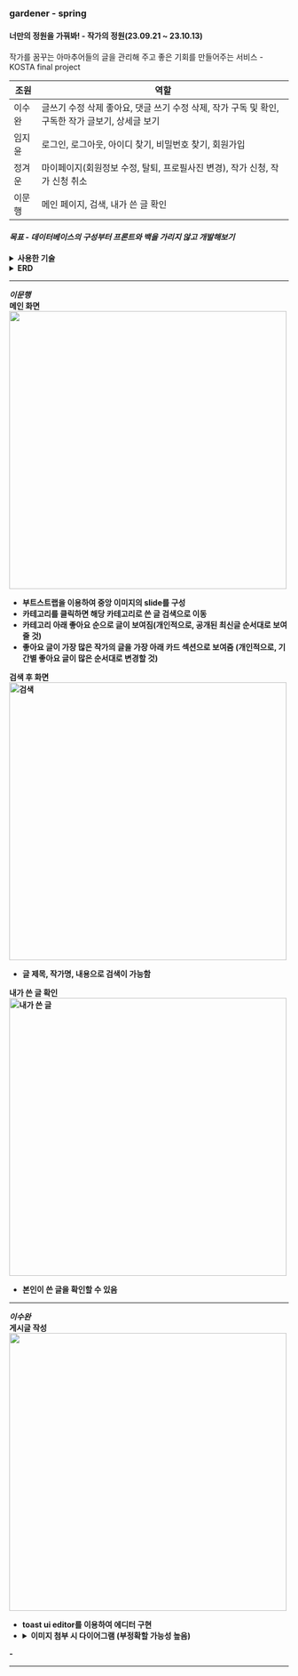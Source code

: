 ### gardener - spring

#### 너만의 정원을 가꿔봐! - 작가의 정원(23.09.21 ~ 23.10.13)

작가를 꿈꾸는 아마추어들의 글을 관리해 주고 좋은 기회를 만들어주는 서비스 - KOSTA final project

| 조원   | 역할   |
| ------ | ------ |
| 이수완 | 글쓰기 수정 삭제 좋아요, 댓글 쓰기 수정 삭제, 작가 구독 및 확인, 구독한 작가 글보기, 상세글 보기 |
|임지윤|로그인, 로그아웃, 아이디 찾기, 비밀번호 찾기, 회원가입|
|정겨운|마이페이지(회원정보 수정, 탈퇴, 프로필사진 변경), 작가 신청, 작가 신청 취소|
|이문행|메인 페이지, 검색, 내가 쓴 글 확인|

#### <i>목표 - 데이터베이스의 구성부터 프론트와 백을 가리지 않고 개발해보기</i>

<details>
  <summary><b>사용한 기술<b></summary>
<img src="https://img.shields.io/badge/Spring-6DB33F?style=for-the-badge&logo=Spring&logoColor=yellow">
<img src="https://img.shields.io/badge/jquery-7DF1E?style=for-the-badge&logo=jquery&logoColor=yellow">
<img src="https://img.shields.io/badge/JavaScript-0769AD?style=for-the-badge&logo=JavaScript&logoColor=yellow">
<img src="https://img.shields.io/badge/Oracle-F80000?style=for-the-badge&logo=Oracle&logoColor=yellow">
<img src="https://img.shields.io/badge/Bootstrap-7952B3?style=for-the-badge&logo=Bootstrap&logoColor=yellow">
<img src="https://img.shields.io/badge/Github-181717?style=for-the-badge&logo=Gitgub&logoColor=yellow">

이 외에 뱃지로 없는 슬픈 JSP, Mybatis
</details>

<details>
<summary>ERD</summary>
<img src="https://github.com/dev-swansea/gardener-spring/assets/79567992/7a7f67c7-bddd-469e-842e-e810bd2f586c">
</details>

---
<i>이문행</i> <br>
<b>메인 화면</b> <br>
<img src="https://github.com/dev-swansea/gardener-spring/assets/79567992/fc747d0e-0350-4b3d-ae74-3f77053310e2"  height="500px"> <br>
- 부트스트랩을 이용하여 중앙 이미지의 slide를 구성 <br>
- 카테고리를 클릭하면 해당 카테고리로 쓴 글 검색으로 이동 <br>
- 카테고리 아래 좋아요 순으로 글이 보여짐(개인적으로, 공개된 최신글 순서대로 보여줄 것) <br>
- 좋아요 글이 가장 많은 작가의 글을 가장 아래 카드 섹션으로 보여줌 (개인적으로, 기간별 좋아요 글이 많은 순서대로 변경할 것) <br>

<b>검색 후 화면</b> <br>
<img height="500" alt="검색" src="https://github.com/dev-swansea/gardener-spring/assets/79567992/f514139f-ddcd-4d01-ab15-ee0d52697be2"> <br>
- 글 제목, 작가명, 내용으로 검색이 가능함 <br>

<b>내가 쓴 글 확인</b> <br>
<img height="500" alt="내가 쓴 글" src="https://github.com/dev-swansea/gardener-spring/assets/79567992/93206bce-c9dc-4696-b3d2-8aba7d99b063"> <br>
- 본인이 쓴 글을 확인할 수 있음
---

<i>이수완</i> <br>
<b>게시글 작성</b>
<img src="https://github.com/dev-swansea/gardener-spring/assets/79567992/a7a0c610-a204-4dc9-bd1f-1c00473bb05b" height="500"><br>
- toast ui editor를 이용하여 에디터 구현
- <details>
  <summary>이미지 첨부 시 다이어그램 (부정확할 가능성 높음)</summary>
  <img height="350" src="https://github.com/dev-swansea/gardener-spring/assets/79567992/33d9f0c1-86b9-4670-94d8-4d6dbbf47749">

</details>
- 



---
